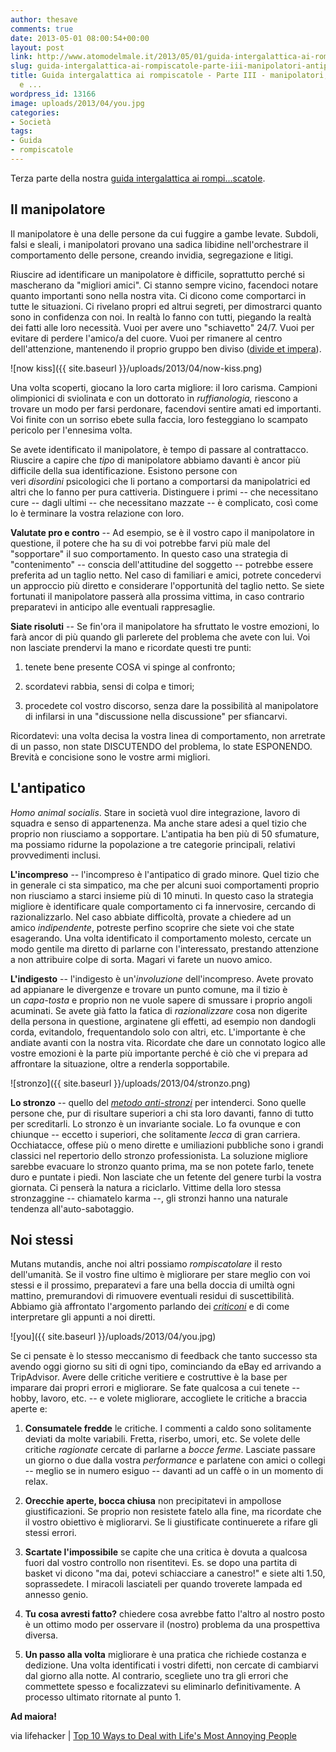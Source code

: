 ```yaml
---
author: thesave
comments: true
date: 2013-05-01 08:00:54+00:00
layout: post
link: http://www.atomodelmale.it/2013/05/01/guida-intergalattica-ai-rompiscatole-parte-iii-manipolatori-antipatici-e/
slug: guida-intergalattica-ai-rompiscatole-parte-iii-manipolatori-antipatici-e
title: Guida intergalattica ai rompiscatole - Parte III - manipolatori, antipatici
  e ...
wordpress_id: 13166
image: uploads/2013/04/you.jpg
categories:
- Società
tags:
- Guida
- rompiscatole
---
```


Terza parte della nostra [guida intergalattica ai rompi...scatole](/?s=Guida+intergalattica+ai+rompiscatole).

## Il manipolatore

Il manipolatore è una delle persone da cui fuggire a gambe levate. Subdoli, falsi e sleali, i manipolatori provano una sadica libidine nell'orchestrare il comportamento delle persone, creando invidia, segregazione e litigi.

Riuscire ad identificare un manipolatore è difficile, soprattutto perché si mascherano da "migliori amici". Ci stanno sempre vicino, facendoci notare quanto importanti sono nella nostra vita. Ci dicono come comportarci in tutte le situazioni. Ci rivelano propri ed altrui segreti, per dimostrarci quanto sono in confidenza con noi. In realtà lo fanno con tutti, piegando la realtà dei fatti alle loro necessità. Vuoi per avere uno "schiavetto" 24/7. Vuoi per evitare di perdere l'amico/a del cuore. Vuoi per rimanere al centro dell'attenzione, mantenendo il proprio gruppo ben diviso ([divide et impera](http://it.wikipedia.org/wiki/Divide_et_impera)).

![now kiss]({{ site.baseurl }}/uploads/2013/04/now-kiss.png)

Una volta scoperti, giocano la loro carta migliore: il loro carisma. Campioni olimpionici di sviolinata e con un dottorato in _ruffianologia,_ riescono a trovare un modo per farsi perdonare, facendovi sentire amati ed importanti. Voi finite con un sorriso ebete sulla faccia, loro festeggiano lo scampato pericolo per l'ennesima volta.

Se avete identificato il manipolatore, è tempo di passare al contrattacco. Riuscire a capire che _tipo_ di manipolatore abbiamo davanti è ancor più difficile della sua identificazione. Esistono persone con veri _disordini_ psicologici che li portano a comportarsi da manipolatrici ed altri che lo fanno per pura cattiveria. Distinguere i primi -- che necessitano cure -- dagli ultimi -- che necessitano mazzate -- è complicato, così come lo è terminare la vostra relazione con loro.

**Valutate pro e contro** -- Ad esempio, se è il vostro capo il manipolatore in questione, il potere che ha su di voi potrebbe farvi più male del "sopportare" il suo comportamento. In questo caso una strategia di "contenimento" -- conscia dell'attitudine del soggetto -- potrebbe essere preferita ad un taglio netto. Nel caso di familiari e amici, potrete concedervi un approccio più diretto e considerare l'opportunità del taglio netto. Se siete fortunati il manipolatore passerà alla prossima vittima, in caso contrario preparatevi in anticipo alle eventuali rappresaglie.

**Siate risoluti** -- Se fin'ora il manipolatore ha sfruttato le vostre emozioni, lo farà ancor di più quando gli parlerete del problema che avete con lui. Voi non lasciate prendervi la mano e ricordate questi tre punti:

	
  1. tenete bene presente COSA vi spinge al confronto;

	
  2. scordatevi rabbia, sensi di colpa e timori;

	
  3. procedete col vostro discorso, senza dare la possibilità al manipolatore di infilarsi in una "discussione nella discussione" per sfiancarvi.

Ricordatevi: una volta decisa la vostra linea di comportamento, non arretrate di un passo, non state DISCUTENDO del problema, lo state ESPONENDO. Brevità e concisione sono le vostre armi migliori.

## L'antipatico

_Homo animal socialis_. Stare in società vuol dire integrazione, lavoro di squadra e senso di appartenenza. Ma anche stare adesi a quel tizio che proprio non riusciamo a sopportare. L'antipatia ha ben più di 50 sfumature, ma possiamo ridurne la popolazione a tre categorie principali, relativi provvedimenti inclusi.

**L'incompreso** -- l'incompreso è l'antipatico di grado minore. Quel tizio che in generale ci sta simpatico, ma che per alcuni suoi comportamenti proprio non riusciamo a starci insieme più di 10 minuti. In questo caso la strategia migliore è identificare quale comportamento ci fa innervosire, cercando di razionalizzarlo. Nel caso abbiate difficoltà, provate a chiedere ad un amico _indipendente_, potreste perfino scoprire che siete voi che state esagerando. Una volta identificato il comportamento molesto, cercate un modo gentile ma diretto di parlarne con l'interessato, prestando attenzione a non attribuire colpe di sorta. Magari vi farete un nuovo amico.

**L'indigesto** -- l'indigesto è un'_involuzione_ dell'incompreso. Avete provato ad appianare le divergenze e trovare un punto comune, ma il tizio è un _capa-tosta_ e proprio non ne vuole sapere di smussare i proprio angoli acuminati. Se avete già fatto la fatica di _razionalizzare_ cosa non digerite della persona in questione, arginatene gli effetti, ad esempio non dandogli corda, evitandolo, frequentandolo solo con altri, etc. L'importante è che andiate avanti con la nostra vita. Ricordate che dare un connotato logico alle vostre emozioni è la parte più importante perché è ciò che vi prepara ad affrontare la situazione, oltre a renderla sopportabile.

![stronzo]({{ site.baseurl }}/uploads/2013/04/stronzo.png)

**Lo stronzo** -- quello del [_metodo anti-stronzi_](http://it.wikipedia.org/wiki/Il_metodo_antistronzi) per intenderci. Sono quelle persone che, pur di risultare superiori a chi sta loro davanti, fanno di tutto per screditarli. Lo stronzo è un invariante sociale. Lo fa ovunque e con chiunque -- eccetto i superiori, che solitamente _lecca_ di gran carriera. Occhiatacce, offese più o meno dirette e umiliazioni pubbliche sono i grandi classici nel repertorio dello stronzo professionista. La soluzione migliore sarebbe evacuare lo stronzo quanto prima, ma se non potete farlo, tenete duro e puntate i piedi. Non lasciate che un fetente del genere turbi la vostra giornata. Ci penserà la natura a riciclarlo. Vittime della loro stessa stronzaggine -- chiamatelo karma --, gli stronzi hanno una naturale tendenza all'auto-sabotaggio.

## Noi stessi

Mutans mutandis, anche noi altri possiamo _rompiscatolare_ il resto dell'umanità. Se il vostro fine ultimo è migliorare per stare meglio con voi stessi e il prossimo, preparatevi a fare una bella doccia di umiltà ogni mattino, premurandovi di rimuovere eventuali residui di suscettibilità. Abbiamo già affrontato l'argomento parlando dei [_criticoni_](/2013/04/27/guida-intergalattica-ai-rompiscatole-parte-i-saltafila-sfaticati-e-criticoni.html) e di come interpretare gli appunti a noi diretti.

![you]({{ site.baseurl }}/uploads/2013/04/you.jpg)

Se ci pensate è lo stesso meccanismo di feedback che tanto successo sta avendo oggi giorno su siti di ogni tipo, cominciando da eBay ed arrivando a TripAdvisor. Avere delle critiche veritiere e costruttive è la base per imparare dai propri errori e migliorare. Se fate qualcosa a cui tenete -- hobby, lavoro, etc. -- e volete migliorare, accogliete le critiche a braccia aperte e:

	
  1. **Consumatele fredde** le critiche. I commenti a caldo sono solitamente deviati da molte variabili. Fretta, riserbo, umori, etc. Se volete delle critiche _ragionate_ cercate di parlarne a _bocce ferme_. Lasciate passare un giorno o due dalla vostra _performance_ e parlatene con amici o collegi -- meglio se in numero esiguo -- davanti ad un caffè o in un momento di relax.

	
  2. **Orecchie aperte, bocca chiusa** non precipitatevi in ampollose giustificazioni. Se proprio non resistete fatelo alla fine, ma ricordate che il vostro obiettivo è migliorarvi. Se li giustificate continuerete a rifare gli stessi errori.

	
  3. **Scartate l'impossibile** se capite che una critica è dovuta a qualcosa fuori dal vostro controllo non risentitevi. Es. se dopo una partita di basket vi dicono "ma dai, potevi schiacciare a canestro!" e siete alti 1.50, soprassedete. I miracoli lasciateli per quando troverete lampada ed annesso genio.

	
  4. **Tu cosa avresti fatto?** chiedere cosa avrebbe fatto l'altro al nostro posto è un ottimo modo per osservare il (nostro) problema da una prospettiva diversa.

	
  5. **Un passo alla volta** migliorare è una pratica che richiede costanza e dedizione. Una volta identificati i vostri difetti, non cercate di cambiarvi dal giorno alla notte. Al contrario, scegliete uno tra gli errori che commettete spesso e focalizzatevi su eliminarlo definitivamente. A processo ultimato ritornate al punto 1.

**Ad maiora!**

via lifehacker | [Top 10 Ways to Deal with Life's Most Annoying People](http://lifehacker.com/5991919/top-10-ways-to-deal-with-lifes-most-annoying-people)

